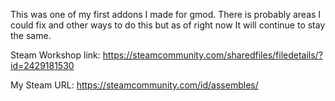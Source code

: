 This was one of my first addons I made for gmod. There is probably areas I could fix and other ways to do this but as of right now It will continue to stay the same.

Steam Workshop link: https://steamcommunity.com/sharedfiles/filedetails/?id=2429181530

My Steam URL: https://steamcommunity.com/id/assembles/
